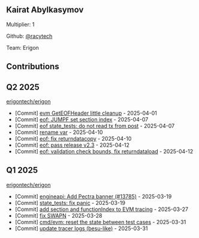 
## Kairat Abylkasymov
Multiplier: 1

Github: [@racytech](https://github.com/racytech)

Team: Erigon

## Contributions

## Q2 2025


[erigontech/erigon](https://github.com/erigontech/erigon)
* [Commit] [evm GetEOFHeader little cleanup](https://github.com/erigontech/erigon/commit/09e427378f6757f865ecb4583eb56728ab540b24) - 2025-04-01
* [Commit] [eof: JUMPF set section index](https://github.com/erigontech/erigon/commit/cccd2177c7574885fcf97a9f0d21aaa769640077) - 2025-04-07
* [Commit] [eof state_tests: do not read tx from post](https://github.com/erigontech/erigon/commit/3e1b165f62e0ab2a621c734f1d45e7d42a72a2ad) - 2025-04-07
* [Commit] [rename var](https://github.com/erigontech/erigon/commit/f7eed359b841e8ddea21083a7dd3f33b262d60e4) - 2025-04-10
* [Commit] [eof: fix returndatacopy](https://github.com/erigontech/erigon/commit/811aac0edb6df90058068638e31770a4e2f0f5e0) - 2025-04-10
* [Commit] [eof: pass release v2.3](https://github.com/erigontech/erigon/commit/faca6a090bc58226f1966e0a27a5521f43319128) - 2025-04-12
* [Commit] [eof: validation check bounds, fix returndataload](https://github.com/erigontech/erigon/commit/d32654b8aba0ee5dcbe73040953bf9764f23b1a9) - 2025-04-12
## Q1 2025

[erigontech/erigon](https://github.com/erigontech/erigon)
* [Commit] [engineapi: Add Pectra banner (#13785)](https://github.com/erigontech/erigon/commit/cc17bd0eca1575dd40d264994da71e29e94850c4) - 2025-03-19
* [Commit] [state_tests: fix panic](https://github.com/erigontech/erigon/commit/7ecd23765720f0c9790bd9cff7571cbf68962f49) - 2025-03-19
* [Commit] [add section and functionIndex to EVM tracing](https://github.com/erigontech/erigon/commit/2e341b308984122ce942856abb9086920a69feb9) - 2025-03-27
* [Commit] [fix SWAPN](https://github.com/erigontech/erigon/commit/44e543171cdd65154addfeb9a7468566d1d25710) - 2025-03-28
* [Commit] [cmd/evm: reset the state between test cases](https://github.com/erigontech/erigon/commit/0c2248271bf80f8b8ed1a1d652a4a757edb9edb0) - 2025-03-31
* [Commit] [update tracer logs (besu-like)](https://github.com/erigontech/erigon/commit/f98ff8f2ce9363369626c71f67bad7200faa34c4) - 2025-03-31
